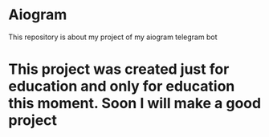 # Aiogram
This repository is about my project of my aiogram telegram bot

# This project was created just for education and only for education this moment. Soon I will make a good project
